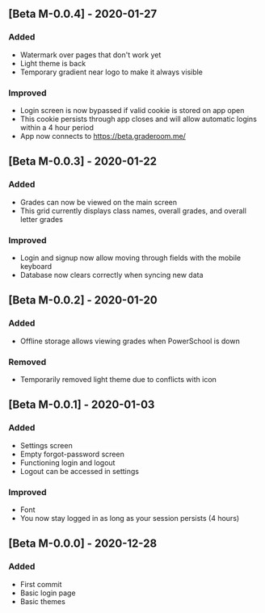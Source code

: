 <!-- ------------------------------------------------------------------------------------------- -->
<!-- ------------------------------------------------------------------------------------------- -->
<!-- --------------------------------- Format for Known Issues --------------------------------- -->
<!-- ------------------------------------------------------------------------------------------- -->

<!-- ## [Known Issues] - Send bug reports in Settings > Help > Feedback Form -->
<!-- - Incorrect grade step calculation <strong>[Fixed in Beta M-X.X.X]</strong> -->


<!-- ------------------------------------------------------------------------------------------- -->
<!-- ------------------------------- Format for Released Versions ------------------------------ -->
<!-- ------------------------------------------------------------------------------------------- -->
<!-- ## [Stable/Beta M-X.X.X] - YYYY-MM-DD -->
<!-- ### Added/Improved/Fixed/Removed -->
<!-- - Specifics -->


<!-- ------------------------------------------------------------------------------------------- -->
<!-- ------------------------------------ Versioning Guide ------------------------------------- -->
<!-- ------------------------------------------------------------------------------------------- -->

<!-- ALL versions with SEVEN or FEWER entries: increase THIRD digit -->
<!-- ALL versions with EIGHT or MORE entries: increase SECOND digit -->
<!-- STABLE versions with LOTS of entries: increase FIRST digit -->
<!-- ALL updates within a day must be in the same version, -->
<!-- unless separated by an announcement or stability -->


<!-- ------------------------------------------------------------------------------------------- -->
<!-- -------------------------------------- Special HTML --------------------------------------- -->
<!-- ------------------------------------------------------------------------------------------- -->

<!-- Use the following HTML before information specific to Beta -->
<!-- <em>[Beta]</em> -->

<!-- Use the following HTML before information specific to mobile users -->
<!-- <em>[Mobile]</em> -->


<!-- ------------------------------------------------------------------------------------------- -->
<!-- ------------------------------------------------------------------------------------------- -->

## [Beta M-0.0.4] - 2020-01-27
### Added
- Watermark over pages that don't work yet
- Light theme is back
- Temporary gradient near logo to make it always visible

### Improved
- Login screen is now bypassed if valid cookie is stored on app open
- This cookie persists through app closes and will allow automatic logins within a 4 hour period
- App now connects to https://beta.graderoom.me/

## [Beta M-0.0.3] - 2020-01-22
### Added
- Grades can now be viewed on the main screen
- This grid currently displays class names, overall grades, and overall letter grades

### Improved
- Login and signup now allow moving through fields with the mobile keyboard
- Database now clears correctly when syncing new data

## [Beta M-0.0.2] - 2020-01-20
### Added
- Offline storage allows viewing grades when PowerSchool is down

### Removed
- Temporarily removed light theme due to conflicts with icon

## [Beta M-0.0.1] - 2020-01-03
### Added
- Settings screen
- Empty forgot-password screen
- Functioning login and logout
- Logout can be accessed in settings

### Improved
- Font
- You now stay logged in as long as your session persists (4 hours)

## [Beta M-0.0.0] - 2020-12-28
### Added
- First commit
- Basic login page
- Basic themes